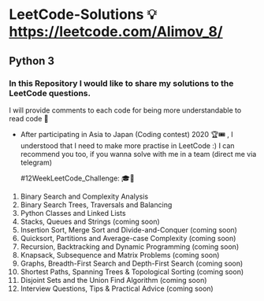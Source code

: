 # LeetCode-Solutions 💡 https://leetcode.com/Alimov_8/
## Python 3
### In this Repository I would like to share my solutions to the LeetCode questions.

I will provide comments to each code for being more understandable to read code 💬

- After participating in Asia to Japan (Coding contest) 2020 🏆🎟 , I understood that I need to make more practise in LeetCode :)
I can recommend you too, if you wanna solve with me in a team (direct me via telegram)

  #12WeekLeetCode_Challenge: :mortar_board::mega:
1. Binary Search and Complexity Analysis
2. Binary Search Trees, Traversals and Balancing
3. Python Classes and Linked Lists
4. Stacks, Queues and Strings (coming soon)
5. Insertion Sort, Merge Sort and Divide-and-Conquer (coming soon)
6. Quicksort, Partitions and Average-case Complexity (coming soon)
7. Recursion, Backtracking and Dynamic Programming (coming soon)
8. Knapsack, Subsequence and Matrix Problems (coming soon)
9. Graphs, Breadth-First Search and Depth-First Search (coming soon)
10. Shortest Paths, Spanning Trees & Topological Sorting (coming soon)
11. Disjoint Sets and the Union Find Algorithm (coming soon)
12. Interview Questions, Tips & Practical Advice (coming soon)



